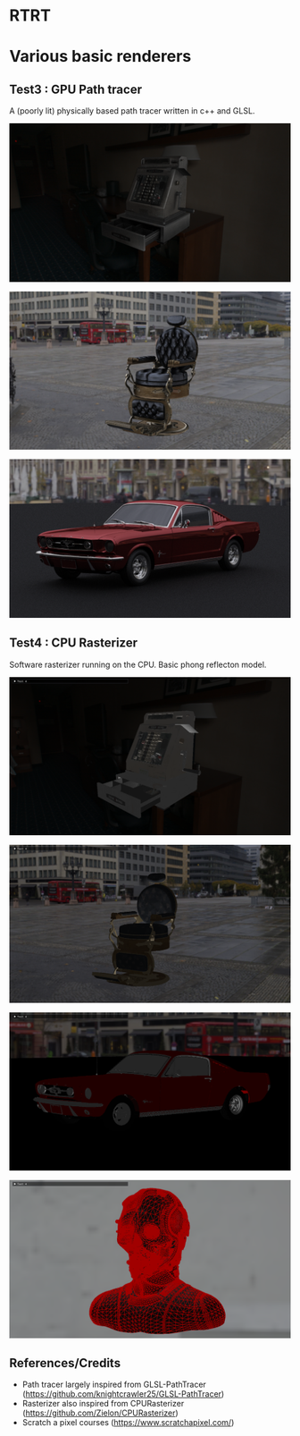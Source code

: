 # RTRT

Various basic renderers 
=======================


Test3 : GPU Path tracer
--------

A (poorly lit) physically based path tracer written in c++ and GLSL.

![CashRegister](./Captures/PathTracer_CashRegister_01_4k.gltf_458frames.png)

![BarberShopChair](./Captures/PathTracer_BarberShopChair_01.scene_163frames.png)

![mustang_red](./Captures/PathTracer_mustang_red.scene_40frames.png)


Test4 : CPU Rasterizer
--------

Software rasterizer running on the CPU.
Basic phong reflecton model.

![CashRegister](./Captures/Rasterizer_CashRegister_01_4k.gltf.png)

![BarberShopChair](./Captures/Rasterizer_BarberShopChair_01.scene.png)

![mustang_red](./Captures/Rasterizer_mustang_red.scene.png)

![rank3police](./Captures/Rasterizer_rank3police.scene.png)


References/Credits
--------
- Path tracer largely inspired from GLSL-PathTracer (https://github.com/knightcrawler25/GLSL-PathTracer)
- Rasterizer also inspired from CPURasterizer (https://github.com/Zielon/CPURasterizer)
- Scratch a pixel courses (https://www.scratchapixel.com/)
